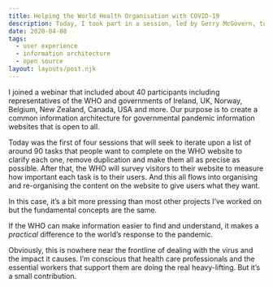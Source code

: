 ```yaml
---
title: Helping the World Health Organisation with COVID-19
description: Today, I took part in a session, led by Gerry McGovern, to help the World Health Organisation (WHO) identify and classify the most important information on their website about COVID-19.
date: 2020-04-08
tags:
  - user experience
  - information architecture
  - open source
layout: layouts/post.njk
---
```


I joined a webinar that included about 40 participants including representatives of the WHO and governments of Ireland, UK, Norway, Belgium, New Zealand, Canada, USA and more. Our purpose is to create a common information architecture for governmental pandemic information websites that is open to all.

Today was the first of four sessions that will seek to iterate upon a list of around 90 tasks that people want to complete on the WHO website to clarify each one, remove duplication and make them all as precise as possible. After that, the WHO will survey visitors to their website to measure how important each task is to their users. And this all flows into organising and re-organising the content on the website to give users what they want.

In this case, it’s a bit more pressing than most other projects I’ve worked on but the fundamental concepts are the same.

If the WHO can make information easier to find and understand, it makes a _practical_ difference to the world’s response to the pandemic.

Obviously, this is nowhere near the frontline of dealing with the virus and the impact it causes. I’m conscious that health care professionals and the essential workers that support them are doing the real heavy-lifting. But it’s a small contribution.


